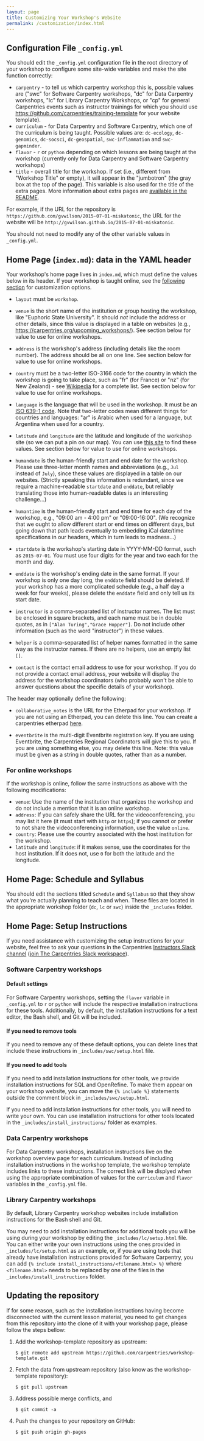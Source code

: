 ```yaml
---
layout: page
title: Customizing Your Workshop's Website
permalink: /customization/index.html
---
```

## Configuration File `_config.yml`

You should edit the `_config.yml` configuration file in the root directory of your workshop to
configure some site-wide variables and make the site function correctly:

* `carpentry` - to tell us which carpentry workshop this is, possible values are ("swc" for Software
  Carpentry workshops, "dc" for Data Carpentry workshops, "lc" for Library Carpentry Workshops, or
  "cp" for general Carpentries events such as instructor trainings for which you should use
  <https://github.com/carpentries/training-template> for your website template).
* `curriculum` - for Data Carpentry and Software Carpentry, which one of the curriculum is being
  taught. Possible values are: `dc-ecology`, `dc-genomics`, `dc-socsci`, `dc-geospatial`,
  `swc-inflammation` and `swc-gapminder`.
* `flavor` - `r` or `python` depending on which lessons are being taught at the workshop (currently
  only for Data Carpentry and Software Carpentry workshops)
* `title` - overall title for the workshop. If set (i.e., different from "Workshop Title" or empty),
  it will appear in the "jumbotron" (the gray box at the top of the page). This variable is also
  used for the title of the extra pages. More information about extra pages are [available in the
  README](https://github.com/carpentries/workshop-template#creating-extra-pages).

For example, if the URL for the repository is `https://github.com/gvwilson/2015-07-01-miskatonic`,
the URL for the website will be `http://gvwilson.github.io/2015-07-01-miskatonic`.

You should not need to modify any of the other variable values in `_config.yml`.

## Home Page (`index.md`): data in the YAML header

Your workshop's home page lives in `index.md`,
which must define the values below in its header.
If your workshop is taught online, see the
[following section](#for-online-workshops) for customization
options.

*   `layout` must be `workshop`.

*   `venue` is the short name of the institution or group hosting the
    workshop, like "Euphoric State University".  It should *not*
    include the address or other details, since this value is
    displayed in a table on websites (e.g.,
    <https://carpentries.org/upcoming_workshops/>). See section
    below for value to use for online workshops.

*   `address` is the workshop's address (including details like the
    room number). The address should be all on one line.
    See section below for value to use for online workshops.

*   `country` must be a two-letter ISO-3166 code for the country in
    which the workshop is going to take place, such as "fr" (for
    France) or "nz" (for New Zealand) - see [Wikipedia](https://en.wikipedia.org/wiki/ISO_3166-1_alpha-2#Officially_assigned_code_elements)
    for a complete list. See section below for value to use for
    online workshops.

*   `language` is the language that will be used in the workshop.
    It must be an [ISO 639-1 code](https://en.wikipedia.org/wiki/List_of_ISO_639-1_codes).
    Note that two-letter codes mean different things for countries
    and languages: "ar" is Arabic when used for a language, but
    Argentina when used for a country.

*   `latitude` and `longitude` are the latitude and longitude of the workshop
    site (so we can put a pin on our map). You can use
    [this site](https://getlatlong.net/) to find these values.
    See section below for value to use for online workshops.

*  `humandate` is the human-friendly start and end date for the
    workshop.  Please use three-letter month names and abbreviations
    (e.g., `Jul` instead of `July`), since these values are displayed
    in a table on our websites.  (Strictly speaking this information
    is redundant, since we require a machine-readable `startdate` and
    `enddate`, but reliably translating those into human-readable
    dates is an interesting challenge...)

*   `humantime` is the human-friendly start and end time for each day of
    the workshop, e.g., "09:00 am - 4:00 pm" or "09:00-16:00".  (We
    recognize that we ought to allow different start or end times on
    different days, but going down that path leads eventually to
    embedding iCal date/time specifications in our headers, which in
    turn leads to madness...)

*   `startdate` is the workshop's starting date in YYYY-MM-DD format,
    such as `2015-07-01`.  You must use four digits for the year and
    two each for the month and day.

*   `enddate` is the workshop's ending date in the same format.  If your
    workshop is only one day long, the `enddate` field should be deleted.
    If your workshop has a more complicated schedule (e.g., a half day a
    week for four weeks), please delete the `enddate` field and only tell
    us its start date.

*   `instructor` is a comma-separated list of instructor names.  The
    list must be enclosed in square brackets, and each name must be in
    double quotes, as in `["Alan Turing","Grace Hopper"]`.  Do not
    include other information (such as the word "instructor") in these
    values.

*   `helper` is a comma-separated list of helper names formatted in the
    same way as the instructor names.  If there are no helpers, use an
    empty list `[]`.

*   `contact` is the contact email address to use for your workshop.
    If you do not provide a contact email address, your website will
    display the address for the workshop coordinators (who probably
    won't be able to answer questions about the specific details of
    your workshop).

The header may optionally define the following:

*   `collaborative_notes` is the URL for the Etherpad for your workshop.
    If you are not using an Etherpad, you can delete this line. You can
    create a carpentries etherpad [here](https://pad.carpentries.org/).

*   `eventbrite` is the multi-digit Eventbrite registration key.  If you
    are using Eventbrite, the Carpentries Regional Coordinators will
    give this to you.  If you are using something else, you may delete
    this line.  Note: this value must be given as a string in double
    quotes, rather than as a number.

### For online workshops

If the workshop is online, follow the same instructions as above with the
following modifications:

* `venue`: Use the name of the institution that organizes the workshop and do
  not include a mention that it is an online workshop.
* `address`: If you can safely share the URL for the videoconferencing, you may
  list it here (it must start with `http` or `https`); if you cannot or prefer
  to not share the videoconferencing information, use the value `online`.
* `country`: Please use the country associated with the host institution for the
  workshop.
* `latitude` and `longitude`: if it makes sense, use the coordinates for the
  host institution. If it does not, use `0` for both the latitude and the
  longitude.


## Home Page: Schedule and Syllabus

You should edit the sections titled `Schedule` and `Syllabus`
so that they show what you're actually planning to teach and when.  These
files are located in the appropriate workshop folder (`dc`, `lc` or `swc`)
inside the `_includes` folder.

## Home Page: Setup Instructions

If you need assistance with customizing the setup instructions for your website,
feel free to ask your questions in the Carpentries
[Instructors Slack channel](https://swcarpentry.slack.com/archives/C08BVNU00)
([join The Carpentries Slack workspace](https://swc-slack-invite.herokuapp.com/)).

### Software Carpentry workshops

#### Default settings

For Software Carpentry workshops,
setting the `flavor` variable in `_config.yml` to `r` or `python`
will include the respective installation instructions for these tools.
Additionally, by default, the installation instructions for
a text editor, the Bash shell, and Git will be included.

#### If you need to remove tools

If you need to remove any of these default options,
you can delete lines that include these instructions in
`_includes/swc/setup.html` file.

#### If you need to add tools

If you need to add installation instructions for other tools,
we provide installation instructions for SQL and OpenRefine.
To make them appear on your workshop website,
you can move the `{% include %}` statements outside the comment
block in `_includes/swc/setup.html`.

If you need to add installation instructions for other tools,
you will need to write your own. You can use installation instructions
for other tools located in the `_includes/install_instructions/` folder
as examples.

### Data Carpentry workshops

For Data Carpentry workshops,
installation instructions live on the workshop overview page for each curriculum.
Instead of including installation instructions in the workshop template,
the workshop template includes links to these instructions.
The correct link will be displyed
when using the appropriate combination of values
for the `curriculum`  and `flavor` variables
in the `_config.yml` file.

### Library Carpentry workshops

By default, Library Carpentry workshop websites
include installation instructions for the Bash shell and Git.

You may need to add installation instructions for additional tools
you will be using during your workshop
by editing the `_includes/lc/setup.html` file.
You can either write your own instructions using the ones
provided in `_includes/lc/setup.html` as an example,
or, if you are using tools that already have installation instructions
provided for Software Carpentry,
you can add `{% include install_instructions/<filename.html> %}`
where `<filename.html>` needs to be replaced by one of the files
in the `_includes/install_instructions` folder.


## Updating the repository

If for some reason,
such as the installation instructions having become disconnected
with the current lesson material,
you need to get changes from this repository
into the clone of it with your workshop page,
please follow the steps bellow:

1.  Add the workshop-template repository as upstream:

        $ git remote add upstream https://github.com/carpentries/workshop-template.git

2.  Fetch the data from upstream repository (also know as the workshop-template
    repository):

        $ git pull upstream

4.  Address possible merge conflicts, and

        $ git commit -a

5.  Push the changes to your repository on GitHub:

        $ git push origin gh-pages
